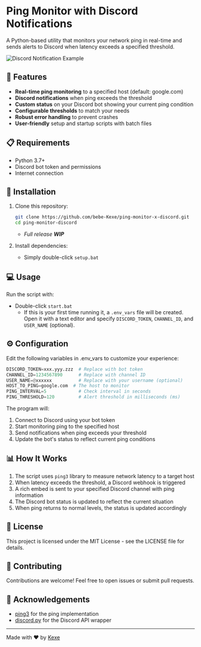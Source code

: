 # Ping Monitor with Discord Notifications

A Python-based utility that monitors your network ping in real-time and sends alerts to Discord when latency exceeds a specified threshold.

![Discord Notification Example](https://media.discordapp.net/attachments/1019689698584690710/1344670229413892107/5f30XFiOJ5aa2uxWJtW1394hrwmwDT5JdPCbIEtaoid7NLOWZhv9wkWCCoAQMxrarmlceEtyhuGaRlDxtUmlsrC9wU8SfJ1V46Qmr6pnBHHZd6daThgEOUKT2luW1a864sir8am5sLhTuQ6hHyFEHgVEs6Hc2FoPD9gQdSaIN6TJb7ldTHxGCVM5rUNFD5.png?ex=67c1c13d&is=67c06fbd&hm=08a9a3b5bc9962838d28694033d5fb0153fb29b4270c43c826ce3584539fc3b5&=)

## 🌟 Features

- **Real-time ping monitoring** to a specified host (default: google.com)
- **Discord notifications** when ping exceeds the threshold
- **Custom status** on your Discord bot showing your current ping condition
- **Configurable thresholds** to match your needs
- **Robust error handling** to prevent crashes
- **User-friendly** setup and startup scripts with batch files

## 📋 Requirements

- Python 3.7+
- Discord bot token and permissions
- Internet connection 

## 🚀 Installation

1. Clone this repository:
   ```bash
   git clone https://github.com/bebe-Kexe/ping-monitor-x-discord.git
   cd ping-monitor-discord
   ```
   - _Full release **WIP**_

2. Install dependencies:
   - Simply double-click ``setup.bat``





## 💻 Usage

Run the script with:

- Double-click ``start.bat``
   - If this is your first time running it, a ``.env_vars`` file will be created. Open it with a text editor and specify ``DISCORD_TOKEN``, ``CHANNEL_ID``, and ``USER_NAME`` (optional).
 

## ⚙️ Configuration

Edit the following variables in .env_vars to customize your experience:

```python
DISCORD_TOKEN=xxx.yyy.zzz  # Replace with bot token
CHANNEL_ID=1234567890      # Replace with channel ID
USER_NAME=@xxxxxx          # Replace with your username (optional)
HOST_TO_PING=google.com  # The host to monitor
PING_INTERVAL=5            # Check interval in seconds
PING_THRESHOLD=120         # Alert threshold in milliseconds (ms)
```

The program will:
1. Connect to Discord using your bot token
2. Start monitoring ping to the specified host
3. Send notifications when ping exceeds your threshold
4. Update the bot's status to reflect current ping conditions 

## 📊 How It Works

1. The script uses `ping3` library to measure network latency to a target host
2. When latency exceeds the threshold, a Discord webhook is triggered
3. A rich embed is sent to your specified Discord channel with ping information
4. The Discord bot status is updated to reflect the current situation
5. When ping returns to normal levels, the status is updated accordingly


## 📜 License

This project is licensed under the MIT License - see the LICENSE file for details.

## 🤝 Contributing

Contributions are welcome! Feel free to open issues or submit pull requests.

## 🙏 Acknowledgements

- [ping3](https://github.com/kyan001/ping3) for the ping implementation
- [discord.py](https://github.com/Rapptz/discord.py) for the Discord API wrapper

---

Made with ❤️ by [Kexe](https://github.com/bebe-Kexe)
